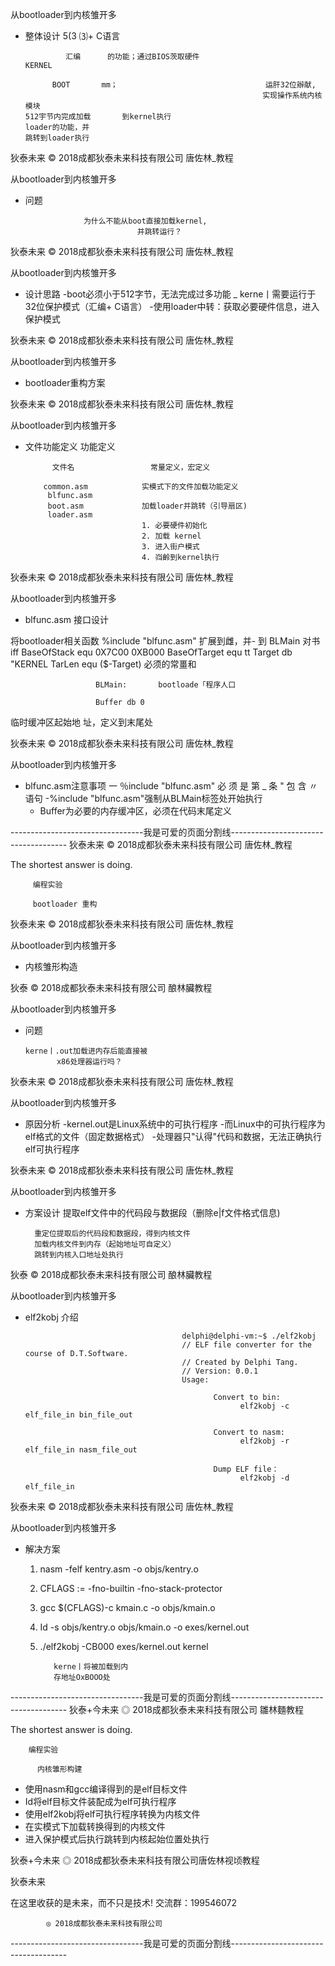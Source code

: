 从bootloader到内核雏开多

- 整体设计                                    5(3                   ⑶+ C语言

               汇编      的功能；通过BIOS茨取硬件                           KERNEL

            BOOT       mm；                                 运肝32位辦献,
                                                           实现操作系统内核模块
      512宇节内完成加载       到kernel执行
      loader的功能，并
      跳转到loader执行

狄泰未来               © 2018成都狄泰未来科技有限公司                      唐佐林_教程

从bootloader到内核雏开多

- 问题

                   为什么不能从boot直接加载kernel,
                               并跳转运行？

狄泰未来               © 2018成都狄泰未来科技有限公司                      唐佐林_教程

从bootloader到内核雏开多

- 设计思路
     -boot必须小于512字节，无法完成过多功能
     _ kerne丨需要运行于32位保护模式（汇编+ C语言）
     -使用loader中转：获取必要硬件信息，进入保护模式

狄泰未来               © 2018成都狄泰未来科技有限公司                      唐佐林_教程

从bootloader到内核雏开多

-  bootloader重构方案

狄泰未来               © 2018成都狄泰未来科技有限公司                      唐佐林_教程

从bootloader到内核雏开多

- 文件功能定义                         功能定义

            文件名                 常量定义，宏定义

          common.asm            实模式下的文件加载功能定义
           blfunc.asm
           boot.asm             加载loader并跳转（引导扇区)
           loader.asm
                                1. 必要硬件初始化
                                2. 加载 kernel
                                3. 进入街户模式
                                4. 岿齡到kernel执行

狄泰未来               © 2018成都狄泰未来科技有限公司                      唐佐林_教程

从bootloader到内核雏开多

-  blfunc.asm 接口设计

将bootloader相关函数        %include "blfunc.asm"
扩展到雌，并- 到
BLMain 对书iff           BaseOfStack            equ  0X7C00
                                                   0XB000
                       BaseOfTarget           equ
                                                     tt
                       Target db     "KERNEL
                       TarLen equ    ($-Target)            必须的常畺和

                       BLMain:       bootloade「程序人口

                       Buffer db 0

临时缓冲区起始地
址，定义到末尾处

狄泰未来               © 2018成都狄泰未来科技有限公司                      唐佐林_教程

从bootloader到内核雏开多

-  blfunc.asm注意事项
    一 ％include "blfunc.asm" 必 须 是 第 _ 条 " 包 含 〃语句
    -%include "blfunc.asm"强制从BLMain标签处开始执行
    - Buffer为必要的内存缓冲区，必须在代码末尾定义

---------------------------------我是可爱的页面分割线-------------------------------------
狄泰未来     © 2018成都狄泰未来科技有限公司                                                                      唐佐林_教程

The shortest answer is doing.

         编程实验

         bootloader 重构

狄泰未来     © 2018成都狄泰未来科技有限公司                                                                      唐佐林_教程

从bootloader到内核雏开多

- 内核雏形构造

狄泰       © 2018成都狄泰未来科技有限公司                                                                      酿林臟教程

从bootloader到内核雏开多

- 问题

      kerne丨.out加载进内存后能直接被
             x86处理器运行吗？

狄泰未来     © 2018成都狄泰未来科技有限公司                                                                      唐佐林_教程

从bootloader到内核雏开多

- 原因分析
    -kernel.out是Linux系统中的可执行程序
    -而Linux中的可执行程序为elf格式的文件（固定数据格式）
    -处理器只"认得"代码和数据，无法正确执行elf可执行程序

狄泰未来     © 2018成都狄泰未来科技有限公司                                                                      唐佐林_教程

从bootloader到内核雏开多

-  方案设计
        提取elf文件中的代码段与数据段（删除e|f文件格式信息)

         重定位提取后的代码段和数据段，得到内核文件
         加载内核文件到内存（起始地址可自定义）
         跳转到内核入口地址处执行

狄泰       © 2018成都狄泰未来科技有限公司                                                                      酿林臟教程

从bootloader到内核雏开多

-  elf2kobj 介绍

                                          delphi@delphi-vm:~$ ./elf2kobj
                                          // ELF file converter for the course of D.T.Software.
                                          // Created by Delphi Tang.
                                          // Version: 0.0.1
                                          Usage:

                                                 Convert to bin:
                                                       elf2kobj -c elf_file_in bin_file_out

                                                 Convert to nasm:
                                                       elf2kobj -r elf_file_in nasm_file_out

                                                 Dump ELF file：
                                                       elf2kobj -d elf_file_in

狄泰未来     © 2018成都狄泰未来科技有限公司                                                                      唐佐林_教程

从bootloader到内核雏开多

- 解决方案
     1. nasm -felf kentry.asm -o objs/kentry.o

     2. CFLAGS := -fno-builtin -fno-stack-protector

     3. gcc $(CFLAGS)-c kmain.c -o objs/kmain.o

     4. Id -s objs/kentry.o objs/kmain.o -o exes/kernel.out

     5. ./elf2kobj -CB000 exes/kernel.out kernel

               kerne丨将被加载到内
               存地址OxBOOO处

---------------------------------我是可爱的页面分割线-------------------------------------
狄泰+今未来  ◎ 2018成都狄泰未来科技有限公司      雛林麵教程

The shortest answer is doing.

        编程实验

          内核雏形构建

- 使用nasm和gcc编译得到的是elf目标文件
-  Id将elf目标文件装配成为elf可执行程序
- 使用elf2kobj将elf可执行程序转换为内核文件
- 在实模式下加载转换得到的内核文件
- 进入保护模式后执行跳转到内核起始位置处执行

狄泰+今未来  ◎ 2018成都狄泰未来科技有限公司唐佐林视顷教程

 狄泰未来

在这里收获的是未来，而不只是技术!
          交流群：199546072

            ◎ 2018成都狄泰未来科技有限公司

---------------------------------我是可爱的页面分割线-------------------------------------
